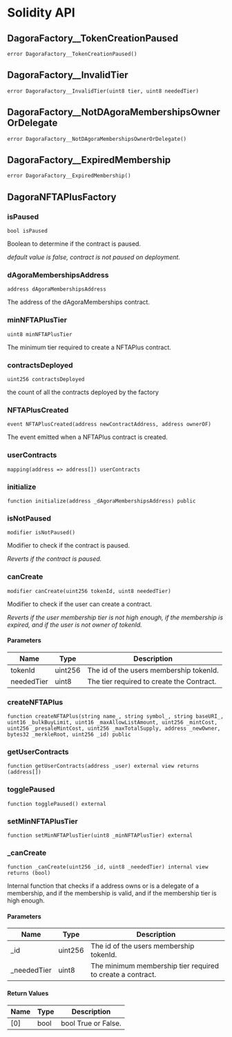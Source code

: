 # Solidity API

## DagoraFactory__TokenCreationPaused

```solidity
error DagoraFactory__TokenCreationPaused()
```

## DagoraFactory__InvalidTier

```solidity
error DagoraFactory__InvalidTier(uint8 tier, uint8 neededTier)
```

## DagoraFactory__NotDAgoraMembershipsOwnerOrDelegate

```solidity
error DagoraFactory__NotDAgoraMembershipsOwnerOrDelegate()
```

## DagoraFactory__ExpiredMembership

```solidity
error DagoraFactory__ExpiredMembership()
```

## DagoraNFTAPlusFactory

### isPaused

```solidity
bool isPaused
```

Boolean to determine if the contract is paused.

_default value is false, contract is not paused on deployment._

### dAgoraMembershipsAddress

```solidity
address dAgoraMembershipsAddress
```

The address of the dAgoraMemberships contract.

### minNFTAPlusTier

```solidity
uint8 minNFTAPlusTier
```

The minimum tier required to create a NFTAPlus contract.

### contractsDeployed

```solidity
uint256 contractsDeployed
```

the count of all the contracts deployed by the factory

### NFTAPlusCreated

```solidity
event NFTAPlusCreated(address newContractAddress, address ownerOF)
```

The event emitted when a NFTAPlus contract is created.

### userContracts

```solidity
mapping(address => address[]) userContracts
```

### initialize

```solidity
function initialize(address _dAgoraMembershipsAddress) public
```

### isNotPaused

```solidity
modifier isNotPaused()
```

Modifier to check if the contract is paused.

_Reverts if the contract is paused._

### canCreate

```solidity
modifier canCreate(uint256 tokenId, uint8 neededTier)
```

Modifier to check if the user can create a contract.

_Reverts if the user membership tier is not high enough, if the membership is expired, and if the user is not owner of tokenId._

#### Parameters

| Name | Type | Description |
| ---- | ---- | ----------- |
| tokenId | uint256 | The id of the users membership tokenId. |
| neededTier | uint8 | The tier required to create the Contract. |

### createNFTAPlus

```solidity
function createNFTAPlus(string name_, string symbol_, string baseURI_, uint16 _bulkBuyLimit, uint16 _maxAllowListAmount, uint256 _mintCost, uint256 _presaleMintCost, uint256 _maxTotalSupply, address _newOwner, bytes32 _merkleRoot, uint256 _id) public
```

### getUserContracts

```solidity
function getUserContracts(address _user) external view returns (address[])
```

### togglePaused

```solidity
function togglePaused() external
```

### setMinNFTAPlusTier

```solidity
function setMinNFTAPlusTier(uint8 _minNFTAPlusTier) external
```

### _canCreate

```solidity
function _canCreate(uint256 _id, uint8 _neededTier) internal view returns (bool)
```

Internal function that checks if a address owns or is a delegate of a membership, and if the membership is valid, and if the membership tier is high enough.

#### Parameters

| Name | Type | Description |
| ---- | ---- | ----------- |
| _id | uint256 | The id of the users membership tokenId. |
| _neededTier | uint8 | The minimum membership tier required to create a contract. |

#### Return Values

| Name | Type | Description |
| ---- | ---- | ----------- |
| [0] | bool | bool True or False. |


